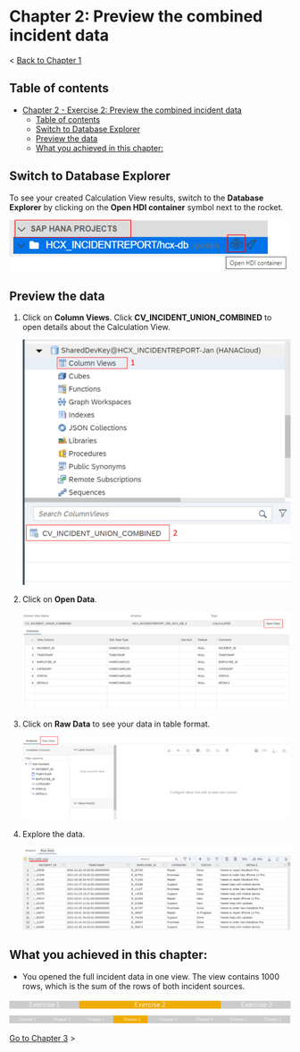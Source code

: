 # Chapter 2: Preview the combined incident data

< [Back to Chapter 1](./Exercise2_Chapter1.md)

## Table of contents

<!-- TOC -->

- [Chapter 2 - Exercise 2: Preview the combined incident data](#chapter-2-preview-the-combined-incident-data)
  - [Table of contents](#table-of-contents)
  - [Switch to Database Explorer](#switch-to-database-explorer)
  - [Preview the data](#preview-the-data)
  - [What you achieved in this chapter:](#what-you-achieved-in-this-chapter)

<!-- /TOC -->

## Switch to Database Explorer

To see your created Calculation View results, switch to the **Database Explorer** by clicking on the **Open HDI container** symbol next to the rocket. 

![img](./Images/Exercise2_016.png)

## Preview the data

1. Click on **Column Views**. Click **CV_INCIDENT_UNION_COMBINED** to open details about the Calculation View.
    
   ![img](./Images/Exercise2_017.png)
    
2. Click on **Open Data**.
    
   ![img](./Images/Exercise2_018.png)
    
3. Click on **Raw Data** to see your data in table format. 
    
   ![img](./Images/Exercise2_019.png)
    
4. Explore the data.
    
   ![img](./Images/Exercise2_020.png)


## What you achieved in this chapter:

- You opened the full incident data in one view. The view contains 1000 rows, which is the sum of the rows of both incident sources.

![img](./Images/Exercise2_Progressbar2.png)

[Go to Chapter 3](./Exercise2_Chapter3.md) >
